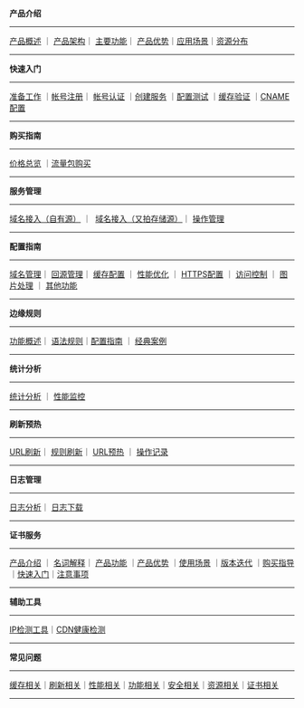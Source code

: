 **产品介绍**

----------

[产品概述](https://docs.upyun.com/cdn/product/#_1) ｜            [产品架构](https://docs.upyun.com/cdn/product/#_2)｜ [主要功能](https://docs.upyun.com/cdn/product/#_3)｜ [产品优势](https://docs.upyun.com/cdn/product/#_4)｜[应用场景](https://docs.upyun.com/cdn/product/#_5)｜[资源分布](https://docs.upyun.com/cdn/product/#_6)

----------

**快速入门**

----------

[准备工作](https://docs.upyun.com/cdn/guide/#_1) ｜[帐号注册](https://docs.upyun.com/cdn/guide/#_2)｜ [帐号认证](https://docs.upyun.com/cdn/guide/#_3) ｜[创建服务](https://docs.upyun.com/cdn/guide/#_4) ｜[配置测试](https://docs.upyun.com/cdn/guide/#_5) ｜[缓存验证](https://docs.upyun.com/cdn/guide/#_6) ｜[CNAME 配置](https://docs.upyun.com/cdn/guide/#cname)

----------

**购买指南**

----------

[价格总览](https://docs.upyun.com/cdn/buy/#_1) ｜[流量包购买](https://docs.upyun.com/cdn/buy/#_2)

----------

**服务管理**

----------

[域名接入（自有源）](https://docs.upyun.com/cdn/service/#_1) ｜  [域名接入（又拍存储源）](https://docs.upyun.com/cdn/service/#_6)｜ [操作管理](https://docs.upyun.com/cdn/service/#_12)

----------

**配置指南**

----------
[域名管理](https://docs.upyun.com/cdn/config/#1)｜ [回源管理](https://docs.upyun.com/cdn/config/#2)｜ [缓存配置](https://docs.upyun.com/cdn/config/#3) ｜ [性能优化](https://docs.upyun.com/cdn/config/#4) ｜ [HTTPS配置](https://docs.upyun.com/cdn/config/#5https) ｜ [访问控制](https://docs.upyun.com/cdn/config/#6) ｜ [图片处理](https://docs.upyun.com/cdn/config/#7) ｜ [其他功能](https://docs.upyun.com/cdn/config/#8) 

----------

**边缘规则**

----------

[功能概述](https://docs.upyun.com/cdn/edgerules/#_1)｜ [语法规则](https://docs.upyun.com/cdn/edgerules/#_6)｜[配置指南](https://docs.upyun.com/cdn/edgerules/#_10) ｜ [经典案例](https://docs.upyun.com/cdn/edgerules/#_16) 

----------

**统计分析**

----------

[统计分析](https://docs.upyun.com/cdn/analysis/#_1) ｜ [性能监控](https://docs.upyun.com/cdn/analysis/#_2)

----------

**刷新预热**

----------
[URL刷新](https://docs.upyun.com/cdn/refresh/#url)｜    [规则刷新](https://docs.upyun.com/cdn/refresh/#_1)｜ [URL预热](https://docs.upyun.com/cdn/refresh/#url_1) ｜ [操作记录](https://docs.upyun.com/cdn/refresh/#_2) 

----------

**日志管理**

----------

[日志分析](http://docs.upyun.com/cdn/log/#_1)｜    [日志下载](http://docs.upyun.com/cdn/log/#_2)

----------

**证书服务**

----------

[产品介绍](https://docs.upyun.com/cdn/ssl/#_1) ｜            [名词解释](https://docs.upyun.com/cdn/ssl/#_2)｜ [产品功能](https://docs.upyun.com/cdn/ssl/#_3) ｜[产品优势](https://docs.upyun.com/cdn/ssl/#_7) ｜[使用场景](https://docs.upyun.com/cdn/ssl/#_11) ｜[版本迭代](https://docs.upyun.com/cdn/ssl/#_12) ｜[购买指导](https://docs.upyun.com/cdn/ssl/#_13)｜[快速入门](https://docs.upyun.com/cdn/ssl/#_18)｜[注意事项](https://docs.upyun.com/cdn/ssl/#_21)

----------

**辅助工具**

----------

[IP检测工具](https://docs.upyun.com/cdn/tools/#ip)｜[CDN健康检测](https://docs.upyun.com/cdn/tools/#cdn)

----------

**常见问题**

----------

[缓存相关](https://docs.upyun.com/cdn/faq/#_1)｜[刷新相关](https://docs.upyun.com/cdn/faq/#_5)｜[性能相关](https://docs.upyun.com/cdn/faq/#_9)｜[功能相关](https://docs.upyun.com/cdn/faq/#_15)｜[安全相关](https://docs.upyun.com/cdn/faq/#_21)｜[资源相关](https://docs.upyun.com/cdn/faq/#_25)｜[证书相关](https://docs.upyun.com/cdn/faq/#_27)

----------
